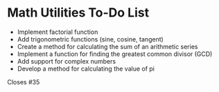 
# Math Utilities To-Do List

- Implement factorial function
- Add trigonometric functions (sine, cosine, tangent)
- Create a method for calculating the sum of an arithmetic series
- Implement a function for finding the greatest common divisor (GCD)
- Add support for complex numbers
- Develop a method for calculating the value of pi

Closes #35
